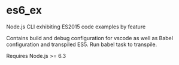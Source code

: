 # es6_ex
Node.js CLI exhibiting ES2015 code examples by feature

Contains build and debug configuration for vscode as well as Babel configuration and transpiled ES5. Run babel task to transpile.

Requires Node.js >= 6.3
